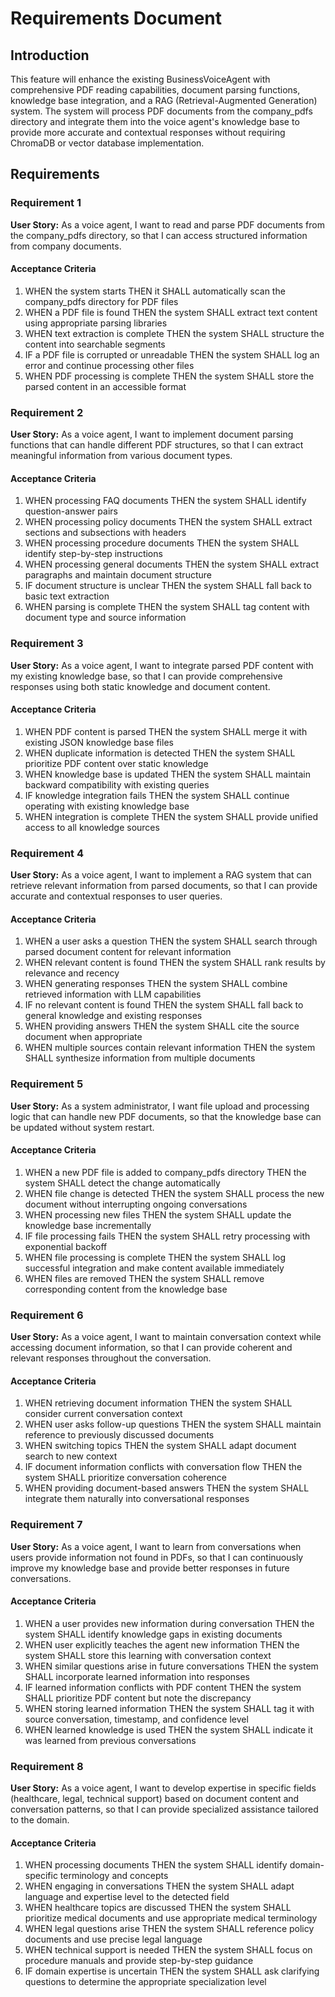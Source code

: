 # Requirements Document

## Introduction

This feature will enhance the existing BusinessVoiceAgent with comprehensive PDF reading capabilities, document parsing functions, knowledge base integration, and a RAG (Retrieval-Augmented Generation) system. The system will process PDF documents from the company_pdfs directory and integrate them into the voice agent's knowledge base to provide more accurate and contextual responses without requiring ChromaDB or vector database implementation.

## Requirements

### Requirement 1

**User Story:** As a voice agent, I want to read and parse PDF documents from the company_pdfs directory, so that I can access structured information from company documents.

#### Acceptance Criteria

1. WHEN the system starts THEN it SHALL automatically scan the company_pdfs directory for PDF files
2. WHEN a PDF file is found THEN the system SHALL extract text content using appropriate parsing libraries
3. WHEN text extraction is complete THEN the system SHALL structure the content into searchable segments
4. IF a PDF file is corrupted or unreadable THEN the system SHALL log an error and continue processing other files
5. WHEN PDF processing is complete THEN the system SHALL store the parsed content in an accessible format

### Requirement 2

**User Story:** As a voice agent, I want to implement document parsing functions that can handle different PDF structures, so that I can extract meaningful information from various document types.

#### Acceptance Criteria

1. WHEN processing FAQ documents THEN the system SHALL identify question-answer pairs
2. WHEN processing policy documents THEN the system SHALL extract sections and subsections with headers
3. WHEN processing procedure documents THEN the system SHALL identify step-by-step instructions
4. WHEN processing general documents THEN the system SHALL extract paragraphs and maintain document structure
5. IF document structure is unclear THEN the system SHALL fall back to basic text extraction
6. WHEN parsing is complete THEN the system SHALL tag content with document type and source information

### Requirement 3

**User Story:** As a voice agent, I want to integrate parsed PDF content with my existing knowledge base, so that I can provide comprehensive responses using both static knowledge and document content.

#### Acceptance Criteria

1. WHEN PDF content is parsed THEN the system SHALL merge it with existing JSON knowledge base files
2. WHEN duplicate information is detected THEN the system SHALL prioritize PDF content over static knowledge
3. WHEN knowledge base is updated THEN the system SHALL maintain backward compatibility with existing queries
4. IF knowledge integration fails THEN the system SHALL continue operating with existing knowledge base
5. WHEN integration is complete THEN the system SHALL provide unified access to all knowledge sources

### Requirement 4

**User Story:** As a voice agent, I want to implement a RAG system that can retrieve relevant information from parsed documents, so that I can provide accurate and contextual responses to user queries.

#### Acceptance Criteria

1. WHEN a user asks a question THEN the system SHALL search through parsed document content for relevant information
2. WHEN relevant content is found THEN the system SHALL rank results by relevance and recency
3. WHEN generating responses THEN the system SHALL combine retrieved information with LLM capabilities
4. IF no relevant content is found THEN the system SHALL fall back to general knowledge and existing responses
5. WHEN providing answers THEN the system SHALL cite the source document when appropriate
6. WHEN multiple sources contain relevant information THEN the system SHALL synthesize information from multiple documents

### Requirement 5

**User Story:** As a system administrator, I want file upload and processing logic that can handle new PDF documents, so that the knowledge base can be updated without system restart.

#### Acceptance Criteria

1. WHEN a new PDF file is added to company_pdfs directory THEN the system SHALL detect the change automatically
2. WHEN file change is detected THEN the system SHALL process the new document without interrupting ongoing conversations
3. WHEN processing new files THEN the system SHALL update the knowledge base incrementally
4. IF file processing fails THEN the system SHALL retry processing with exponential backoff
5. WHEN file processing is complete THEN the system SHALL log successful integration and make content available immediately
6. WHEN files are removed THEN the system SHALL remove corresponding content from the knowledge base

### Requirement 6

**User Story:** As a voice agent, I want to maintain conversation context while accessing document information, so that I can provide coherent and relevant responses throughout the conversation.

#### Acceptance Criteria

1. WHEN retrieving document information THEN the system SHALL consider current conversation context
2. WHEN user asks follow-up questions THEN the system SHALL maintain reference to previously discussed documents
3. WHEN switching topics THEN the system SHALL adapt document search to new context
4. IF document information conflicts with conversation flow THEN the system SHALL prioritize conversation coherence
5. WHEN providing document-based answers THEN the system SHALL integrate them naturally into conversational responses

### Requirement 7

**User Story:** As a voice agent, I want to learn from conversations when users provide information not found in PDFs, so that I can continuously improve my knowledge base and provide better responses in future conversations.

#### Acceptance Criteria

1. WHEN a user provides new information during conversation THEN the system SHALL identify knowledge gaps in existing documents
2. WHEN user explicitly teaches the agent new information THEN the system SHALL store this learning with conversation context
3. WHEN similar questions arise in future conversations THEN the system SHALL incorporate learned information into responses
4. IF learned information conflicts with PDF content THEN the system SHALL prioritize PDF content but note the discrepancy
5. WHEN storing learned information THEN the system SHALL tag it with source conversation, timestamp, and confidence level
6. WHEN learned knowledge is used THEN the system SHALL indicate it was learned from previous conversations

### Requirement 8

**User Story:** As a voice agent, I want to develop expertise in specific fields (healthcare, legal, technical support) based on document content and conversation patterns, so that I can provide specialized assistance tailored to the domain.

#### Acceptance Criteria

1. WHEN processing documents THEN the system SHALL identify domain-specific terminology and concepts
2. WHEN engaging in conversations THEN the system SHALL adapt language and expertise level to the detected field
3. WHEN healthcare topics are discussed THEN the system SHALL prioritize medical documents and use appropriate medical terminology
4. WHEN legal questions arise THEN the system SHALL reference policy documents and use precise legal language
5. WHEN technical support is needed THEN the system SHALL focus on procedure manuals and provide step-by-step guidance
6. IF domain expertise is uncertain THEN the system SHALL ask clarifying questions to determine the appropriate specialization level
